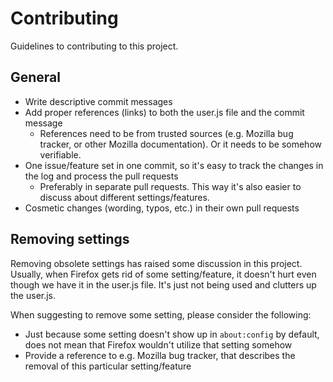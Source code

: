 Contributing
============

Guidelines to contributing to this project.

General
-------

* Write descriptive commit messages
* Add proper references (links) to both the user.js file and the commit message
  * References need to be from trusted sources (e.g. Mozilla bug tracker, or other Mozilla documentation). Or it needs to be somehow verifiable.
* One issue/feature set in one commit, so it's easy to track the changes in the log and process the pull requests
  * Preferably in separate pull requests. This way it's also easier to discuss about different settings/features.
* Cosmetic changes (wording, typos, etc.) in their own pull requests

Removing settings
-----------------

Removing obsolete settings has raised some discussion in this project. Usually, when Firefox gets rid of some setting/feature, it doesn't hurt even though we have it in the user.js file. It's just not being used and clutters up the user.js.

When suggesting to remove some setting, please consider the following:

* Just because some setting doesn't show up in ```about:config``` by default, does not mean that Firefox wouldn't utilize that setting somehow
* Provide a reference to e.g. Mozilla bug tracker, that describes the removal of this particular setting/feature

